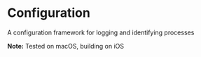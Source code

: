 # Configuration
A configuration framework for logging and identifying processes

__Note:__ Tested on macOS, building on iOS
